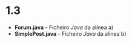 # 1.3

- **Forum.java** - Ficheiro *Java* da alínea a)
- **SimplePost.java** -  Ficheiro *Java* da alinea b)